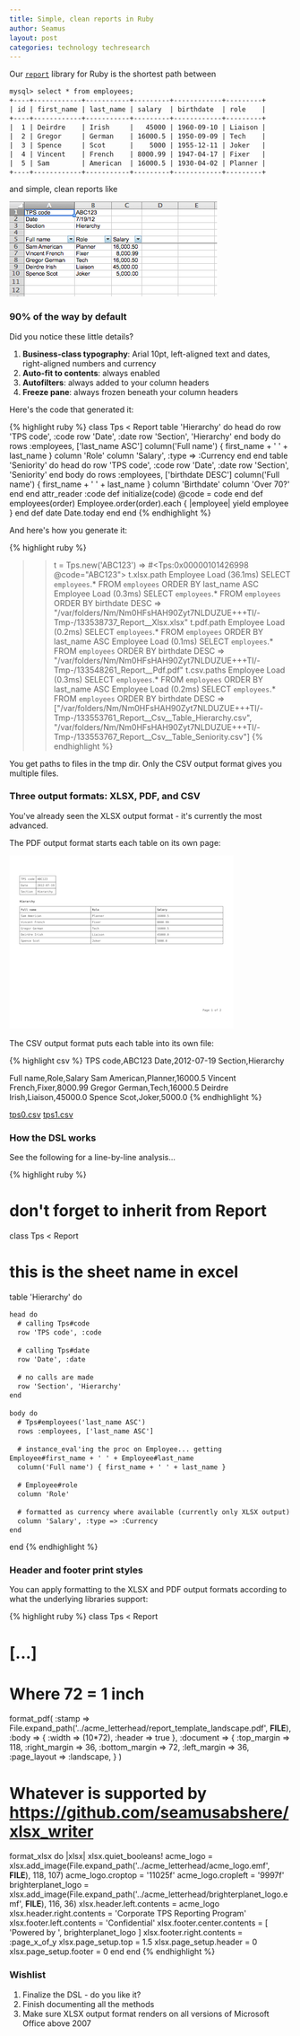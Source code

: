 ```yaml
---
title: Simple, clean reports in Ruby
author: Seamus
layout: post
categories: technology techresearch
---
```


Our [`report`](https://github.com/seamusabshere/report) library for Ruby is the shortest path between

    mysql> select * from employees;
    +----+------------+-----------+---------+------------+---------+
    | id | first_name | last_name | salary  | birthdate  | role    |
    +----+------------+-----------+---------+------------+---------+
    |  1 | Deirdre    | Irish     |   45000 | 1960-09-10 | Liaison |
    |  2 | Gregor     | German    | 16000.5 | 1950-09-09 | Tech    |
    |  3 | Spence     | Scot      |    5000 | 1955-12-11 | Joker   |
    |  4 | Vincent    | French    | 8000.99 | 1947-04-17 | Fixer   |
    |  5 | Sam        | American  | 16000.5 | 1930-04-02 | Planner |
    +----+------------+-----------+---------+------------+---------+

and simple, clean reports like

<p>
  <a href="/images/2012-07-20-simple-clean-reports-in-ruby/tps.xlsx" title=".xlsx version of the TPS report">
    <img src="/images/2012-07-20-simple-clean-reports-in-ruby/tps.xlsx.thumb.png" alt="screenshot of the .xlsx version of the TPS report" />
  </a>
</p>

<!-- more start -->

### 90% of the way by default ####

Did you notice these little details?

1. __Business-class typography__: Arial 10pt, left-aligned text and dates, right-aligned numbers and currency
2. __Auto-fit to contents__: always enabled
3. __Autofilters__: always added to your column headers
4. __Freeze pane__: always frozen beneath your column headers

Here's the code that generated it:

{% highlight ruby %}
class Tps < Report
  table 'Hierarchy' do
    head do
      row 'TPS code', :code
      row 'Date', :date
      row 'Section', 'Hierarchy'
    end
    body do
      rows :employees, ['last_name ASC']
      column('Full name') { first_name + ' ' + last_name }
      column 'Role'
      column 'Salary', :type => :Currency
    end
  end
  table 'Seniority' do
    head do
      row 'TPS code', :code
      row 'Date', :date
      row 'Section', 'Seniority'
    end
    body do
      rows :employees, ['birthdate DESC']
      column('Full name') { first_name + ' ' + last_name }
      column 'Birthdate'
      column 'Over 70?'
    end
  end
  attr_reader :code
  def initialize(code)
    @code = code
  end
  def employees(order)
    Employee.order(order).each { |employee| yield employee }
  end
  def date
    Date.today
  end
end
{% endhighlight %}

And here's how you generate it:

{% highlight ruby %}
>> t = Tps.new('ABC123')
=> #<Tps:0x00000101426998 @code="ABC123">
>> t.xlsx.path
  Employee Load (36.1ms)  SELECT `employees`.* FROM `employees` ORDER BY last_name ASC
  Employee Load (0.3ms)  SELECT `employees`.* FROM `employees` ORDER BY birthdate DESC
=> "/var/folders/Nm/Nm0HFsHAH90Zyt7NLDUZUE+++TI/-Tmp-/133538737_Report__Xlsx.xlsx"
>> t.pdf.path
  Employee Load (0.2ms)  SELECT `employees`.* FROM `employees` ORDER BY last_name ASC
  Employee Load (0.1ms)  SELECT `employees`.* FROM `employees` ORDER BY birthdate DESC
=> "/var/folders/Nm/Nm0HFsHAH90Zyt7NLDUZUE+++TI/-Tmp-/133548261_Report__Pdf.pdf"
>> t.csv.paths
  Employee Load (0.3ms)  SELECT `employees`.* FROM `employees` ORDER BY last_name ASC
  Employee Load (0.2ms)  SELECT `employees`.* FROM `employees` ORDER BY birthdate DESC
=> ["/var/folders/Nm/Nm0HFsHAH90Zyt7NLDUZUE+++TI/-Tmp-/133553761_Report__Csv__Table_Hierarchy.csv", "/var/folders/Nm/Nm0HFsHAH90Zyt7NLDUZUE+++TI/-Tmp-/133553767_Report__Csv__Table_Seniority.csv"]
{% endhighlight %}

You get paths to files in the tmp dir. Only the CSV output format gives you multiple files.

### Three output formats: XLSX, PDF, and CSV ###

You've already seen the XLSX output format - it's currently the most advanced.

The PDF output format starts each table on its own page:

<p>
  <a href="/images/2012-07-20-simple-clean-reports-in-ruby/tps.pdf" title=".pdf version of the TPS report">
    <img src="/images/2012-07-20-simple-clean-reports-in-ruby/tps.pdf.thumb.png" alt="screenshot of the .pdf version of the TPS report" />
  </a>
</p>

The CSV output format puts each table into its own file:

{% highlight csv %}
TPS code,ABC123
Date,2012-07-19
Section,Hierarchy

Full name,Role,Salary
Sam American,Planner,16000.5
Vincent French,Fixer,8000.99
Gregor German,Tech,16000.5
Deirdre Irish,Liaison,45000.0
Spence Scot,Joker,5000.0
{% endhighlight %}

<p>
  <a href="/images/2012-07-20-simple-clean-reports-in-ruby/tps0.csv">tps0.csv</a>
  <a href="/images/2012-07-20-simple-clean-reports-in-ruby/tps1.csv">tps1.csv</a>
</p>

### How the DSL works ###

See the following for a line-by-line analysis...

{% highlight ruby %}
# don't forget to inherit from Report
class Tps < Report

  # this is the sheet name in excel
  table 'Hierarchy' do

    head do
      # calling Tps#code
      row 'TPS code', :code

      # calling Tps#date
      row 'Date', :date

      # no calls are made
      row 'Section', 'Hierarchy'
    end

    body do
      # Tps#employees('last_name ASC')
      rows :employees, ['last_name ASC']

      # instance_eval'ing the proc on Employee... getting Employee#first_name + ' ' + Employee#last_name
      column('Full name') { first_name + ' ' + last_name }

      # Employee#role
      column 'Role'

      # formatted as currency where available (currently only XLSX output)
      column 'Salary', :type => :Currency
    end
  end
{% endhighlight %}

### Header and footer print styles ###

You can apply formatting to the XLSX and PDF output formats according to what the underlying libraries support:

{% highlight ruby %}
class Tps < Report
  # [...]

  # Where 72 = 1 inch
  format_pdf(
    :stamp => File.expand_path('../acme_letterhead/report_template_landscape.pdf', __FILE__),
    :body => { :width => (10*72), :header => true },
    :document => {
      :top_margin => 118,
      :right_margin => 36,
      :bottom_margin => 72,
      :left_margin => 36,
      :page_layout => :landscape,
    }
  )

  # Whatever is supported by https://github.com/seamusabshere/xlsx_writer
  format_xlsx do |xlsx|
    xlsx.quiet_booleans!
    acme_logo = xlsx.add_image(File.expand_path('../acme_letterhead/acme_logo.emf', __FILE__), 118, 107)
    acme_logo.croptop = '11025f'
    acme_logo.cropleft = '9997f'
    brighterplanet_logo = xlsx.add_image(File.expand_path('../acme_letterhead/brighterplanet_logo.emf', __FILE__), 116, 36)
    xlsx.header.left.contents = acme_logo
    xlsx.header.right.contents = 'Corporate TPS Reporting Program'
    xlsx.footer.left.contents = 'Confidential'
    xlsx.footer.center.contents = [ 'Powered by ', brighterplanet_logo ]
    xlsx.footer.right.contents = :page_x_of_y
    xlsx.page_setup.top = 1.5
    xlsx.page_setup.header = 0
    xlsx.page_setup.footer = 0
  end
end
{% endhighlight %}

### Wishlist

1. Finalize the DSL - do you like it?
2. Finish documenting all the methods
3. Make sure XLSX output format renders on all versions of Microsoft Office above 2007

<!-- more end -->
